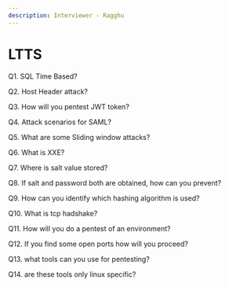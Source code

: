 ```yaml
---
description: Interviewer - Ragghu
---
```


# LTTS

Q1. SQL Time Based?

Q2. Host Header attack?

Q3. How will you pentest JWT token?

Q4. Attack scenarios for SAML?

Q5. What are some Sliding window attacks?

Q6. What is XXE?

Q7. Where is salt value stored?

Q8. If salt and password both are obtained, how can you prevent?

Q9. How can you identify which hashing algorithm is used?

Q10. What is tcp hadshake?

Q11. How will you do a pentest of an environment?&#x20;

Q12. If you find some open ports how will you proceed?

Q13. what tools can you use for pentesting?

Q14. are these tools only linux specific?



